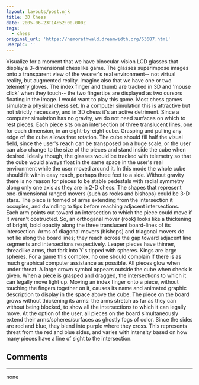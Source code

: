 ```yaml
---
layout: layouts/post.njk
title: 3D Chess
date: 2005-06-23T14:52:00.000Z
tags:
  - chess
original_url: 'https://nemorathwald.dreamwidth.org/63687.html'
userpic: ''
---
```

Visualize for a moment that we have binocular-vision LCD glasses that display a 3-dimensional chesslike game. The glasses superimpose images onto a transparent view of the wearer's real environment-- not virtual reality, but augmented reality. Imagine also that we have one or two telemetry gloves. The index finger and thumb are tracked in 3D and 'mouse click' when they touch-- the two fingertips are displayed as two cursors floating in the image. I would want to play this game. Most chess games simulate a physical chess set. In a computer simulation this is attractive but not strictly necessary, and in 3D chess it's an active detriment. Since a computer simulation has no gravity, we do not need surfaces on which to rest pieces. Each piece sits on an intersection of three translucent lines, one for each dimension, in an eight-by-eight cube. Grasping and pulling any edge of the cube allows free rotation. The cube should fill half the visual field, since the user's reach can be transposed on a huge scale, or the user can also change to the size of the pieces and stand inside the cube when desired. Ideally though, the glasses would be tracked with telemetry so that the cube would always float in the same space in the user's real environment while the user moved around it. In this mode the whole cube should fit within easy reach, perhaps three feet to a side. Without gravity there is no reason for pieces to be stable pedestals with radial symmetry along only one axis as they are in 2-D chess. The shapes that represent one-dimensional ranged movers (such as rooks and bishops) could be 3-D stars. The piece is formed of arms extending from the intersection it occupies, and dwindling to tips before reaching adjacent intersections. Each arm points out toward an intersection to which the piece could move if it weren't obstructed. So, an orthoganal mover (rook) looks like a thickening of bright, bold opacity along the three translucent board-lines of its intersection. Arms of diagonal movers (bishops) and triagonal movers do not lie along the board lines; they reach across the gap toward adjacent line segments and intersections respectively. Leaper pieces have thinner, threadlike arms, that fork into Y's tipped with spheres. Kings are large spheres. For a game this complex, no one should complain if there is as much graphical computer assistance as possible. All pieces glow when under threat. A large crown symbol appears outside the cube when check is given. When a piece is grasped and dragged, the intersections to which it can legally move light up. Moving an index finger onto a piece, without touching the fingers together on it, causes its name and animated graphic description to display in the space above the cube. The piece on the board grows without thickening its arms: the arms stretch as far as they can without being blocked, to show all the intersections to which it can legally move. At the option of the user, all pieces on the board simultaneously extend their arms/spheres/surfaces as ghostly fogs of color. Since the sides are red and blue, they blend into purple where they cross. This represents threat from the red and blue sides, and varies with intensity based on how many pieces have a line of sight to the intersection.

## Comments

---

none
